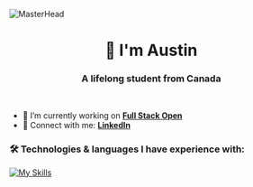 <!-- This is a ✨special ✨ repository that you can use to add a README.md to your GitHub profile. -->

![MasterHead](https://user-images.githubusercontent.com/91335832/186541245-5ba44dbd-4636-47e9-910e-d1083f58a00d.jpg)

<h1 align="center">
  👋 I'm Austin
</h1>

<h3 align="center">A lifelong student from Canada</h3>

<br>

- 🔭 I’m currently working on **[Full Stack Open](https://github.com/austinforgie/full-stack-open)**
- 💬 Connect with me: **[LinkedIn](https://ca.linkedin.com/in/austin-forgie)**

### 🛠️ Technologies & languages I have experience with:

[![My Skills](https://skillicons.dev/icons?i=js,nodejs,html,java,cs,postgres,react,express,tailwind,python,dotnet,mongodb,jest&perline=6)](https://skillicons.dev)
